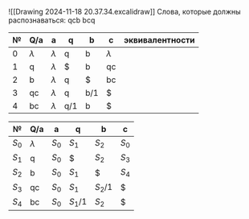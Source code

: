 ![[Drawing 2024-11-18 20.37.34.excalidraw]]
Слова, которые должны распознаваться:
qcb
bcq


| №   | Q/a       | a         | q   | b   | c         | эквивалентности |
| --- | --------- | --------- | --- | --- | --------- | --------------- |
| 0   | $\lambda$ | $\lambda$ | q   | b   | $\lambda$ |                 |
| 1   | q         | $\lambda$ | $   | b   | qc        |                 |
| 2   | b         | $\lambda$ | q   | $   | bc        |                 |
| 3   | qc        | $\lambda$ | q   | b/1 | $         |                 |
| 4   | bc        | $\lambda$ | q/1 | b   | $         |                 |

| №       | Q/a       | a       | q         | b         | c       |
| ------- | --------- | ------- | --------- | --------- | ------- |
| $S_{0}$ | $\lambda$ | $S_{0}$ | $S_{1}$   | $S_{2}$   | $S_{0}$ |
| $S_{1}$ | q         | $S_{0}$ | $         | $S_{2}$   | $S_{3}$ |
| $S_{2}$ | b         | $S_{0}$ | $S_{1}$   | $         | $S_{4}$ |
| $S_{3}$ | qc        | $S_{0}$ | $S_{1}$   | $S_{2}$/1 | $       |
| $S_{4}$ | bc        | $S_{0}$ | $S_{1}$/1 | $S_{2}$   | $       |
